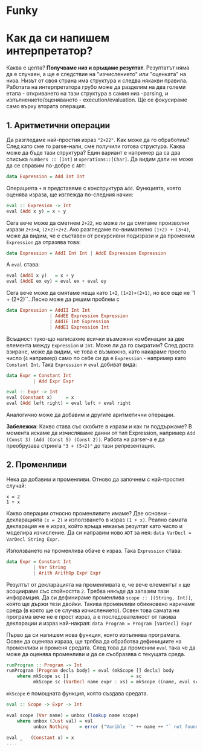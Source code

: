 
Funky
====

# Как да си напишем интерпретатор?
Каква е целта? **Получваме низ и връщаме резултат**. Резултатът няма да е случаен, а ще е следствие на "изчислението" или "оценката" на низа. Низът от своя страна има структура и следва някакви правила. Работата на интерпретатора грубо може да разделим на два големи етапа - откриването на тази структура в самия низ -parsing, и изпълнението/oценяването - execution/evaluation.  Ще се фокусираме само върху втората операция.

## 1. Аритметични операции

Да разгледаме най-простия израз `"2+22"`. Kак може да го обработим? След като сме го parsе-нали, сме получили готова структура. Каква може да бъде тази структура? Един вариант е например да са два списъка `numbers :: [Int]` и `operations::[Char]`. Да видим дали не може да се справим по-добре с `ADT`:
```hs     
data Expression = Add Int Int
```
Операцията `+` я представяме с конструктура `Add`.  Функцията, която оценява израза, ще изглежда по-следния начин:
```hs     
eval :: Expresion -> Int
eval (Add x y) = x + y
```
Сега вече може да сметнем `2+22`, но може ли да смятаме произволни изрази `2+3+4`, `(2+2)+2+2`. Ако разгледаме по-внимателно `(1+2) + (3+4)`, може да видим, че е съставен от рекурсивни подизрази и да променим `Expression` да отразява това:
```hs
data Expression = AddI Int Int | AddE Expression Expression
```
А `еval` става:
```hs     
еval (AddI x y)   = x + y
eval (AddE ex ey) = eval ex + eval ey
```

Сега вече може да смятаме неща като `1+2`, `(1+2)+(2+1)`, но все още не `1 + (2+2)``. Лесно може да решим проблем с
```hs     
data Expression = AddII Int Int
                | AddEE Expression Expression
                | AddIE Int Expression
                | AddEI Expression Int
```
Всъщност туко-що написахме всички възможни комбинации за две елемента между `Expression` и `Int`. Може ли да го съкратим? След доста взиране, може да видим, че това е възможно, като накараме просто число (`4` например) само по себе си да е `Expression` - например като `Constant Int`. Taка `Expression` и `eval` добиват вида:
```hs
data Expr = Constant Int
          | Add Expr Expr

eval :: Expr -> Int
eval (Constant x)     = x
eval (Add left right) = eval left + eval right
```
Aналогично може да добавим и другите аритметични операции.

**Забележка**: Какво става със скобите в изрази и как ги поддържаме?
В момента искаме да изчисляваме данни от тип Еxpression, например `Add (Const 3) (Add (Const 5) (Const 2))`. Работа на parser-а е да преобрузава стрингa `"3 + (5+2)"` до тази репрезентация.

## 2. Променливи
Нека да добавим и променливи. Отново да започнем с най-простия случай:
```
x = 2
1 + x
```
Какво операции относно променливите имаме? Две основни - декларацията `(x = 2)` и използването в израз `(1 + x)`.
Реално самата декларация не е израз, който връща някакъв резултат като число и моделира изчисление. Да си направим ново `ADT` за нея:
`data VarDecl = VarDecl String Expr`.

Използването на променлива обаче е израз. Така `Expression` става:
```hs     
data Expr = Constant Int
          | Var String
          | Arith ArithOp Expr Expr
```

Резултът от декларацията на променливата е, че вече елементът `x` ще асоциираме със стойността `2`. Tрябва някъде да запазим тази инфорамция. Да си дефинираме променлива `scope :: [(String, Int)]`, която ще държи тези двойки. Такива променливи обикновено наричаме среда (в която ще се случва изчислението).
Освен това самата ни програма вече не е прост израз, а е последователност от такива декларации и израз най-накрая:
`data Program = Program [VarDecl] Expr`

Първо да си напишем нова функция, която изпълнява програмата. Освен да оценява израза, ще трябва да обработва дефинициите на променливи и променя средата. След това да променим `eval` така че да може да оценява променливи и да се съобразява с текущата среда.

```hs     
runProgram :: Program -> Int
runProgram (Program decls body) = eval (mkScope [] decls) body
    where mkScope sc []                       = sc
          mkScope sc (VarDecl name expr : xs) = mkScope ((name, eval sc expr):sc) xs
```
`mkScope` е помощната функция, която създава средата.

```hs     
eval :: Scope -> Expr -> Int

eval scope (Var name) = unbox (lookup name scope)
    where unbox (Just val) = val
          unbox Nothing    = error ("Varible `" ++ name ++ "` not found!")

eval _   (Constant x) = x
....
```
